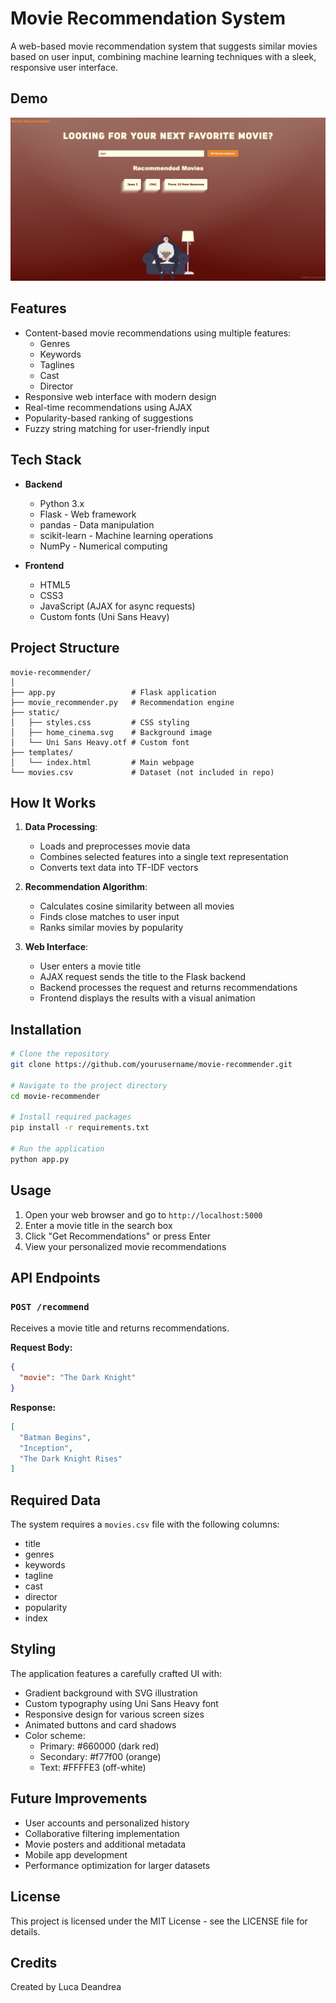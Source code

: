 # Movie Recommendation System

A web-based movie recommendation system that suggests similar movies based on user input, combining machine learning techniques with a sleek, responsive user interface.

## Demo

![Movie Recommender Screenshot](screenshots/Web_interface.png)

## Features

- Content-based movie recommendations using multiple features:
  - Genres
  - Keywords
  - Taglines
  - Cast
  - Director
- Responsive web interface with modern design
- Real-time recommendations using AJAX
- Popularity-based ranking of suggestions
- Fuzzy string matching for user-friendly input

## Tech Stack

- **Backend**
  - Python 3.x
  - Flask - Web framework
  - pandas - Data manipulation
  - scikit-learn - Machine learning operations
  - NumPy - Numerical computing
  
- **Frontend**
  - HTML5
  - CSS3
  - JavaScript (AJAX for async requests)
  - Custom fonts (Uni Sans Heavy)

## Project Structure

```
movie-recommender/
│
├── app.py                 # Flask application
├── movie_recommender.py   # Recommendation engine
├── static/
│   ├── styles.css         # CSS styling
│   ├── home_cinema.svg    # Background image
│   └── Uni Sans Heavy.otf # Custom font
├── templates/
│   └── index.html         # Main webpage
└── movies.csv             # Dataset (not included in repo)
```

## How It Works

1. **Data Processing**: 
   - Loads and preprocesses movie data
   - Combines selected features into a single text representation
   - Converts text data into TF-IDF vectors

2. **Recommendation Algorithm**:
   - Calculates cosine similarity between all movies
   - Finds close matches to user input
   - Ranks similar movies by popularity

3. **Web Interface**:
   - User enters a movie title
   - AJAX request sends the title to the Flask backend
   - Backend processes the request and returns recommendations
   - Frontend displays the results with a visual animation

## Installation

```bash
# Clone the repository
git clone https://github.com/yourusername/movie-recommender.git

# Navigate to the project directory
cd movie-recommender

# Install required packages
pip install -r requirements.txt

# Run the application
python app.py
```

## Usage

1. Open your web browser and go to `http://localhost:5000`
2. Enter a movie title in the search box
3. Click "Get Recommendations" or press Enter
4. View your personalized movie recommendations

## API Endpoints

### `POST /recommend`

Receives a movie title and returns recommendations.

**Request Body:**
```json
{
  "movie": "The Dark Knight"
}
```

**Response:**
```json
[
  "Batman Begins",
  "Inception",
  "The Dark Knight Rises"
]
```

## Required Data

The system requires a `movies.csv` file with the following columns:
- title
- genres
- keywords
- tagline
- cast
- director
- popularity
- index

## Styling

The application features a carefully crafted UI with:
- Gradient background with SVG illustration
- Custom typography using Uni Sans Heavy font
- Responsive design for various screen sizes
- Animated buttons and card shadows
- Color scheme: 
  - Primary: #660000 (dark red)
  - Secondary: #f77f00 (orange)
  - Text: #FFFFE3 (off-white)

## Future Improvements

- User accounts and personalized history
- Collaborative filtering implementation
- Movie posters and additional metadata
- Mobile app development
- Performance optimization for larger datasets

## License

This project is licensed under the MIT License - see the LICENSE file for details.

## Credits

Created by Luca Deandrea

